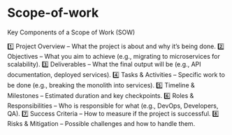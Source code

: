 # Scope-of-work

Key Components of a Scope of Work (SOW)

1️⃣ Project Overview – What the project is about and why it’s being done.
2️⃣ Objectives – What you aim to achieve (e.g., migrating to microservices for scalability).
3️⃣ Deliverables – What the final output will be (e.g., API documentation, deployed services).
4️⃣ Tasks & Activities – Specific work to be done (e.g., breaking the monolith into services).
5️⃣ Timeline & Milestones – Estimated duration and key checkpoints.
6️⃣ Roles & Responsibilities – Who is responsible for what (e.g., DevOps, Developers, QA).
7️⃣ Success Criteria – How to measure if the project is successful.
8️⃣ Risks & Mitigation – Possible challenges and how to handle them.
